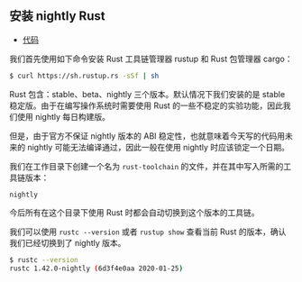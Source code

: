 ## 安装 nightly Rust

* [代码][CODE]

我们首先使用如下命令安装 Rust 工具链管理器 rustup 和 Rust 包管理器 cargo：

```bash
$ curl https://sh.rustup.rs -sSf | sh
```

Rust 包含：stable、beta、nightly 三个版本。默认情况下我们安装的是 stable 稳定版。由于在编写操作系统时需要使用 Rust 的一些不稳定的实验功能，因此我们使用 nightly 每日构建版。

但是，由于官方不保证 nightly 版本的 ABI 稳定性，也就意味着今天写的代码用未来的 nightly 可能无法编译通过，因此一般在使用 nightly 时应该锁定一个日期。

我们在工作目录下创建一个名为 `rust-toolchain` 的文件，并在其中写入所需的工具链版本：

```
nightly
```

今后所有在这个目录下使用 Rust 时都会自动切换到这个版本的工具链。

我们可以使用 ``rustc --version`` 或者 ``rustup show`` 查看当前 Rust 的版本，确认我们已经切换到了 nightly 版本。

```bash
$ rustc --version
rustc 1.42.0-nightly (6d3f4e0aa 2020-01-25)
```

[CODE]: https://github.com/rcore-os/rCore_tutorial/tree/ch1-pa4
